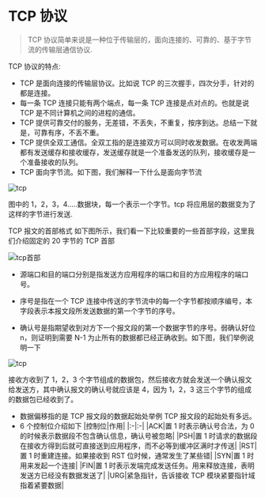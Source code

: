 # TCP 协议

> TCP 协议简单来说是一种位于传输层的，面向连接的、可靠的、基于字节流的传输层通信协议.

TCP 协议的特点:

- TCP 是面向连接的传输层协议。比如说 TCP 的三次握手，四次分手，针对的都是连接。
- 每一条 TCP 连接只能有两个端点，每一条 TCP 连接是点对点的。也就是说 TCP 是不同计算机之间的进程的通信。
- TCP 提供可靠交付的服务，无差错，不丢失，不重复，按序到达。总结一下就是，可靠有序，不丢不重。
- TCP 提供全双工通信。全双工指的是连接双方可以同时收发数据。在收发两端都有发送缓存和接收缓存，发送缓存就是一个准备发送的队列，接收缓存是一个准备接收的队列。
- TCP 面向字节流。如下图，我们解释一下什么是面向字节流

![tcp](/img/question/network/tcp.png)

图中的 1，2，3，4.....数据块，每一个表示一个字节。tcp 将应用层的数据变为了这样的字节进行发送.

TCP 报文的首部格式
如下图所示，我们看一下比较重要的一些首部字段，这里我们介绍固定的 20 字节的 TCP 首部

![tcp首部](/img/question/network/tcphead.png)

- 源端口和目的端口分别是指发送方应用程序的端口和目的方应用程序的端口号。
- 序号是指在一个 TCP 连接中传送的字节流中的每一个字节都按顺序编号，本字段表示本报文段所发送数据的第一个字节的序号。

- 确认号是指期望收到对方下一个报文段的第一个数据字节的序号。弱确认好位 n，则证明到需要 N-1 为止所有的数据都已经正确收到。如下图，我们举例说明一下

![tcp](/img/question/network/tcpqr.png)

接收方收到了 1，2，3 个字节组成的数据包，然后接收方就会发送一个确认报文给发送方，其中确认报文的确认号就应该是 4，因为 1，2，3 这三个字节的组成的数据包已经收到了。

- 数据偏移指的是 TCP 报文段的数据起始处举例 TCP 报文段的起始处有多远。
- 6 个控制位介绍如下
  |控制位|作用|
  |:-|:-|
  |ACK|置 1 时表示确认号合法，为 0 的时候表示数据段不包含确认信息，确认号被忽略|
  |PSH|置 1 时请求的数据段在接收方得到后就可直接送到应用程序，而不必等到缓冲区满时才传送|
  |RST|置 1 时重建连接。如果接收到 RST 位时候，通常发生了某些错|
  |SYN|置 1 时用来发起一个连接|
  |FIN|置 1 时表示发端完成发送任务。用来释放连接，表明发送方已经没有数据发送了|
  |URG|紧急指针，告诉接收 TCP 模块紧要指针域指着紧要数据|
